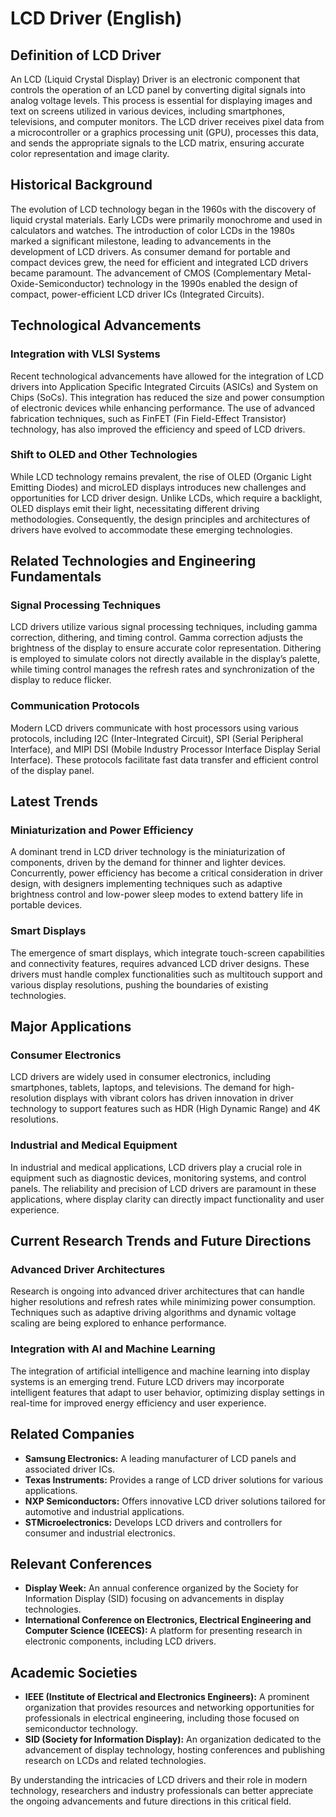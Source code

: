 # LCD Driver (English)

## Definition of LCD Driver

An LCD (Liquid Crystal Display) Driver is an electronic component that controls the operation of an LCD panel by converting digital signals into analog voltage levels. This process is essential for displaying images and text on screens utilized in various devices, including smartphones, televisions, and computer monitors. The LCD driver receives pixel data from a microcontroller or a graphics processing unit (GPU), processes this data, and sends the appropriate signals to the LCD matrix, ensuring accurate color representation and image clarity.

## Historical Background

The evolution of LCD technology began in the 1960s with the discovery of liquid crystal materials. Early LCDs were primarily monochrome and used in calculators and watches. The introduction of color LCDs in the 1980s marked a significant milestone, leading to advancements in the development of LCD drivers. As consumer demand for portable and compact devices grew, the need for efficient and integrated LCD drivers became paramount. The advancement of CMOS (Complementary Metal-Oxide-Semiconductor) technology in the 1990s enabled the design of compact, power-efficient LCD driver ICs (Integrated Circuits).

## Technological Advancements

### Integration with VLSI Systems

Recent technological advancements have allowed for the integration of LCD drivers into Application Specific Integrated Circuits (ASICs) and System on Chips (SoCs). This integration has reduced the size and power consumption of electronic devices while enhancing performance. The use of advanced fabrication techniques, such as FinFET (Fin Field-Effect Transistor) technology, has also improved the efficiency and speed of LCD drivers.

### Shift to OLED and Other Technologies

While LCD technology remains prevalent, the rise of OLED (Organic Light Emitting Diodes) and microLED displays introduces new challenges and opportunities for LCD driver design. Unlike LCDs, which require a backlight, OLED displays emit their light, necessitating different driving methodologies. Consequently, the design principles and architectures of drivers have evolved to accommodate these emerging technologies.

## Related Technologies and Engineering Fundamentals

### Signal Processing Techniques

LCD drivers utilize various signal processing techniques, including gamma correction, dithering, and timing control. Gamma correction adjusts the brightness of the display to ensure accurate color representation. Dithering is employed to simulate colors not directly available in the display’s palette, while timing control manages the refresh rates and synchronization of the display to reduce flicker.

### Communication Protocols

Modern LCD drivers communicate with host processors using various protocols, including I2C (Inter-Integrated Circuit), SPI (Serial Peripheral Interface), and MIPI DSI (Mobile Industry Processor Interface Display Serial Interface). These protocols facilitate fast data transfer and efficient control of the display panel.

## Latest Trends

### Miniaturization and Power Efficiency

A dominant trend in LCD driver technology is the miniaturization of components, driven by the demand for thinner and lighter devices. Concurrently, power efficiency has become a critical consideration in driver design, with designers implementing techniques such as adaptive brightness control and low-power sleep modes to extend battery life in portable devices.

### Smart Displays

The emergence of smart displays, which integrate touch-screen capabilities and connectivity features, requires advanced LCD driver designs. These drivers must handle complex functionalities such as multitouch support and various display resolutions, pushing the boundaries of existing technologies.

## Major Applications

### Consumer Electronics

LCD drivers are widely used in consumer electronics, including smartphones, tablets, laptops, and televisions. The demand for high-resolution displays with vibrant colors has driven innovation in driver technology to support features such as HDR (High Dynamic Range) and 4K resolutions.

### Industrial and Medical Equipment

In industrial and medical applications, LCD drivers play a crucial role in equipment such as diagnostic devices, monitoring systems, and control panels. The reliability and precision of LCD drivers are paramount in these applications, where display clarity can directly impact functionality and user experience.

## Current Research Trends and Future Directions

### Advanced Driver Architectures

Research is ongoing into advanced driver architectures that can handle higher resolutions and refresh rates while minimizing power consumption. Techniques such as adaptive driving algorithms and dynamic voltage scaling are being explored to enhance performance.

### Integration with AI and Machine Learning

The integration of artificial intelligence and machine learning into display systems is an emerging trend. Future LCD drivers may incorporate intelligent features that adapt to user behavior, optimizing display settings in real-time for improved energy efficiency and user experience.

## Related Companies

- **Samsung Electronics:** A leading manufacturer of LCD panels and associated driver ICs.
- **Texas Instruments:** Provides a range of LCD driver solutions for various applications.
- **NXP Semiconductors:** Offers innovative LCD driver solutions tailored for automotive and industrial applications.
- **STMicroelectronics:** Develops LCD drivers and controllers for consumer and industrial electronics.

## Relevant Conferences

- **Display Week:** An annual conference organized by the Society for Information Display (SID) focusing on advancements in display technologies.
- **International Conference on Electronics, Electrical Engineering and Computer Science (ICEECS):** A platform for presenting research in electronic components, including LCD drivers.

## Academic Societies

- **IEEE (Institute of Electrical and Electronics Engineers):** A prominent organization that provides resources and networking opportunities for professionals in electrical engineering, including those focused on semiconductor technology.
- **SID (Society for Information Display):** An organization dedicated to the advancement of display technology, hosting conferences and publishing research on LCDs and related technologies.

By understanding the intricacies of LCD drivers and their role in modern technology, researchers and industry professionals can better appreciate the ongoing advancements and future directions in this critical field.